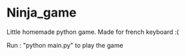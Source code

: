 # Ninja_game
Little homemade python game.
Made for french keyboard :(

Run : "python main.py" to play the game
